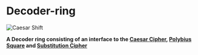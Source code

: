 # Decoder-ring

![Caesar Shift](https://i.imgur.com/a/gpTJrDb "Caesar Shift")

**A Decoder ring consisting of an interface to the [Caesar Cipher](https://en.wikipedia.org/wiki/Caesar_cipher), [Polybius Square](https://en.wikipedia.org/wiki/Polybius_square) and [Substitution Cipher](https://en.wikipedia.org/wiki/Substitution_cipher)**
